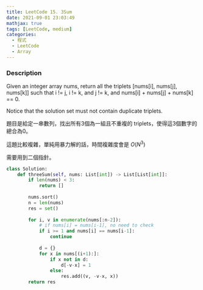 ```yaml
---
title: LeetCode 15. 3Sum
date: 2021-09-01 23:03:49
mathjax: true
tags: [LeetCode, medium]
categories:
  - 程式
  - LeetCode
  - Array
---
```


### Description

Given an integer array nums, return all the triplets [nums[i], nums[j], nums[k]] such that i != j, i != k, and j != k, and nums[i] + nums[j] + nums[k] == 0.

Notice that the solution set must not contain duplicate triplets.

題目是給定一串數列，找出所有3個為一組且不重複的 triplets，使得這3個數字的總合為0。

這題比較複雜，單純用暴力解的話，時間複雜度會是 $O(N^3)$

需要用到二個指針。


```python
class Solution:
    def threeSum(self, nums: List[int]) -> List[List[int]]:
        if len(nums) < 3:
            return []
        
        nums.sort()
        n = len(nums)
        res = set()
        
        for i, v in enumerate(nums[:n-2]):
            # if nums[i] = nums[i-1], no need to check
            if i >= 1 and nums[i] == nums[i-1]:
                continue
            
            d = {}
            for x in nums[(i+1):]:
                if x not in d:
                    d[-v-x] = 1
                else:
                    res.add((v, -v-x, x))
        return res        
```

